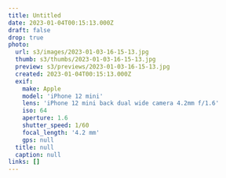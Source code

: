 ```yaml
---
title: Untitled
date: 2023-01-04T00:15:13.000Z
draft: false
drop: true
photo:
  url: s3/images/2023-01-03-16-15-13.jpg
  thumb: s3/thumbs/2023-01-03-16-15-13.jpg
  preview: s3/previews/2023-01-03-16-15-13.jpg
  created: 2023-01-04T00:15:13.000Z
  exif:
    make: Apple
    model: 'iPhone 12 mini'
    lens: 'iPhone 12 mini back dual wide camera 4.2mm f/1.6'
    iso: 64
    aperture: 1.6
    shutter_speed: 1/60
    focal_length: '4.2 mm'
    gps: null
  title: null
  caption: null
links: []
---
```

